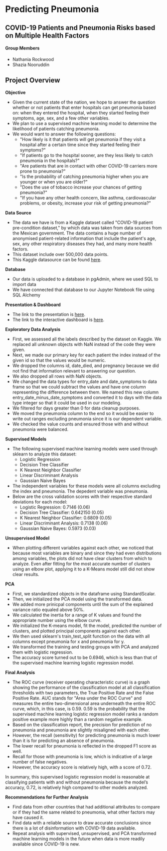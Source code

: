 # Predicting Pneumonia
## COVID-19 Patients and Pneumonia Risks based on Multiple Health Factors

#### Group Members
- Nathania Rockwood
- Shazia Nooruddin

## Project Overview
**Objective**
- Given the current state of the nation, we hope to answer the question whether or not patients that enter hospitals can get pneumonia based on: when they entered the hospital, when they started feeling their symptoms, age, sex, and a few other variables.
- We plan to use a supervised machine learning model to determine the likelihood of patients catching pneumonia.
- We would want to answer the following questions:
  - "How likely is it that patients will get pneumonia if they visit a hospital after a certain time since they started feeling their symptoms?"
  - "If patients go to the hospital sooner, are they less likely to catch pneumonia in the hospitals?"
  - "Are patients that are in contact with other COVID-19 carriers more prone to pneumonia?"
  - "Is the probability of catching pneumonia higher when you are younger or when you are older?"
  - "Does the use of tobacco increase your chances of getting pneumonia?"
  - "If you have any other health concern, like asthma, cardiovascular problems, or obesity, increase your risk of getting pneumonia?"

**Data Source**
- The data we have is from a Kaggle dataset called "COVID-19 patient pre-condition dataset," by which data was taken from data sources from the Mexican government. The data contains a huge number of anonymised patient-related information that include the patient's age, sex, any other respiratory diseases they had, and many more health factors.
- This dataset include over 500,000 data points.
- This Kaggle datasource can be found [here](https://www.kaggle.com/tanmoyx/covid19-patient-precondition-dataset?select=covid.csv).

**Database**
- Our data is uploaded to a database in pgAdmin, where we used SQL to import data
- We have connected that database to our Jupyter Notebook file using SQL Alchemy

**Presentation & Dashboard**
- The link to the presentation is [here](https://github.com/TeamJupyter/COVID19/blob/master/Final%20Presentation.pptx).
- The link to the interactive dashboard is [here](https://public.tableau.com/profile/nathania.rockwood#!/vizhome/COVID-19FinalProjectDashboard/Dashboard2?publish=yes).

**Exploratory Data Analysis**
- First, we assessed all the labels described by the dataset on Kaggle. We replaced all unknown objects with NaN instead of the code they were given.
- Next, we made our primary key for each patient the index instead of the given id so that the values would be numeric.
- We dropped the columns id, date_died, and pregnancy because we did not find that information relevant to answering our question.
- We also dropped all rows with NaN objects.
- We changed the data types for entry_date and date_symptoms to data frame so that we could subtract the values and have one column representing the difference between them. We named this new column entry_date_minus_date_symptoms and converted it to days with the data type integer so that it could be used in our modeling.
- We filtered for days greater than 0 for data cleanup purposes. 
- We moved the pneumonia column to the end so it would be easier to write out ranges excluding pneumonia since it is our dependent variable.
- We checked the value counts and ensured those with and without pneumonia were balanced.

**Supervised Models**
- The following supervised machine learning models were used through sklearn to analyze this dataset:
  - Logistic Regression
  - Decision Tree Classifier
  - K Nearest Neighbor Classifier
  - Linear Discriminant Analysis
  - Gaussian Naive Bayes
- The independent variables for these models were all columns excluding the index and pneumonia. The depedent variable was pneumonia.
- Below are the cross validation scores with their respective standard deviations for each model:
  - Logistic Regression: 0.7146 (0.06)
  - Decision Tree Classifier: 0.642150 (0.05)
  - K Nearest Neighbor Classifier: 0.6809 (0.05)
  - Linear Discriminant Analysis: 0.7138 (0.06)
  - Gaussian Naive Bayes: 0.5973 (0.03)
  
**Unsupervised Model**
- When plotting different variables against each other, we noticed that because most variables are binary and since they had even distributions among variables, the plots did not have clear clusters from which to analyze. Even after fitting for the most accurate number of clusters using an elbow plot, applying it to a K-Means model still did not show clear results.

**PCA**
- First, we standardized objects in the dataframe using StandardScalar. 
- Then, we initialized the PCA model using the transformed data.
- We added more prinicpal components until the sum of the explained variance ratio equaled above 50%.
- We calculated the inertia for a range of K values and found the appropriate number using the elbow curve.
- We initialized the K-means model, fit the model, predicted the number of clusters, and plotted principal components against each other.
- We then used sklearn's train_test_split function on the data with all columns except pneumonia for x and pneumonia for y. 
- We transformed the training and testing groups with PCA and analyzed them with logistic regression.
- The accuracy score turned out to be 0.6946, which is less than that of the supervised machine learning logistic regression model.

**Final Analysis**
- The ROC curve (receiver operating characteristic curve) is a graph showing the performance of the classification model at all classification thresholds with two parameters, the True Positive Rate and the False Positive Rate. AUC stands for "Area under the ROC Curve" and measures the entire two-dimensional area underneath the entire ROC curve, which, in this case, is 0.59. 0.59 is the probability that the supervised machine learning logistic regression model ranks a random positive example more highly than a random negative example.
- Based on the classification report, the precision for prediction of no pneumonia and pneumonia are slightly misaligned with each other. 
- However, the recall (sensitivity) for predicting pneumonia is much lower than it is for predicting an absence of pneumonia. 
- The lower recall for pneumonia is reflected in the dropped F1 score as well. 
- Recall for those with pneumonia is low, which is indicative of a large number of false negatives. 
- However, the accuracy score is relatively high, with a score of 0.72. 

In summary, this supervised logistic regression model is reasonable at classifying patients with and without pneumonia because the model’s accuracy, 0.72, is relatively high compared to other models analyzed.

**Recommendations for Further Analysis**
- Find data from other countries that had additional attributes to compare or if they had the same related to pneumonia, what other factors may have caused it.
- Find data with a reliable source to draw accurate conclusions since there is a lot of disinformation with COVID-19 data available.
- Repeat analysis with supervised, unsupervised, and PCA transformed machine learning models in the future when data is more readily available since COVID-19 is new.
